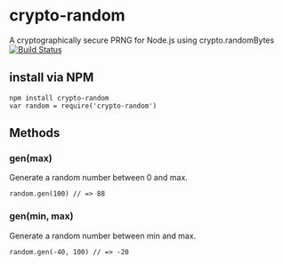 # crypto-random
A cryptographically secure PRNG for Node.js using crypto.randomBytes
[![Build Status](https://travis-ci.org/PsychicCat/random-crypto.svg?branch=master)](https://travis-ci.org/PsychicCat/random-crypto)

## install via NPM
    npm install crypto-random
    var random = require('crypto-random')

## Methods

### gen(max)
Generate a random number between 0 and max.

    random.gen(100) // => 88
    
### gen(min, max)
Generate a random number between min and max.

    random.gen(-40, 100) // => -20